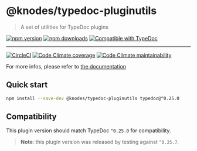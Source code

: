 <!-- HEADER -->
# @knodes/typedoc-pluginutils

> A set of utilities for TypeDoc plugins

[![npm version](https://img.shields.io/npm/v/@knodes/typedoc-pluginutils?style=for-the-badge)](https://www.npmjs.com/package/@knodes/typedoc-pluginutils)
[![npm downloads](https://img.shields.io/npm/dm/@knodes/typedoc-pluginutils?style=for-the-badge)](https://www.npmjs.com/package/@knodes/typedoc-pluginutils)
[![Compatible with TypeDoc](https://img.shields.io/badge/For%20typedoc-^0.25.0-green?logo=npm&style=for-the-badge)](https://www.npmjs.com/package/typedoc)

---

[![CircleCI](https://img.shields.io/circleci/build/github/KnodesCommunity/typedoc-plugins/main?style=for-the-badge)](https://circleci.com/gh/KnodesCommunity/typedoc-plugins/tree/main)
[![Code Climate coverage](https://img.shields.io/codeclimate/coverage-letter/KnodesCommunity/typedoc-plugins?style=for-the-badge)](https://codeclimate.com/github/KnodesCommunity/typedoc-plugins)
[![Code Climate maintainability](https://img.shields.io/codeclimate/maintainability/KnodesCommunity/typedoc-plugins?style=for-the-badge)](https://codeclimate.com/github/KnodesCommunity/typedoc-plugins)

For more infos, please refer to [the documentation](https://knodescommunity.github.io/typedoc-plugins/modules/_knodes_typedoc_pluginutils.html)
<!-- HEADER end -->

<!-- INSTALL -->
## Quick start

```sh
npm install --save-dev @knodes/typedoc-pluginutils typedoc@^0.25.0
```

## Compatibility

This plugin version should match TypeDoc `^0.25.0` for compatibility.

> **Note**: this plugin version was released by testing against `^0.25.7`.
<!-- INSTALL end -->
